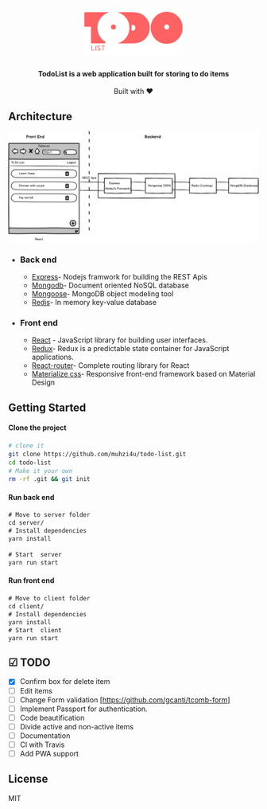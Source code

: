<h1 align="center">
  <br>
  <a href="http://www.amitmerchant.com/electron-markdownify"><img src="sketch/logo.png" alt="Markdownify" width="200"></a>

</h1>

<h4 align="center">TodoList is a web application built for storing to do items</h4>

<div align="center">
  Built with ❤︎  
</div>

## Architecture

<img src="sketch/architecture.png" alt="architecture" />

* ### Back end
  * [Express](https://expressjs.com/)- Nodejs framwork for building the REST Apis
  * [Mongodb](http://mongodb.com/)- Document oriented NoSQL database
  * [Mongoose](https://http://mongoosejs.com)- MongoDB object modeling tool
  * [Redis](https://redis.io/)- In memory key-value database
* ### Front end
  * [React](https://reactjs.org/) - JavaScript library for building user interfaces.
  * [Redux](https://redux.js.org/)- Redux is a predictable state container for JavaScript applications.
  * [React-router](https://github.com/ReactTraining/react-router)- Complete routing library for React
  * [Materialize css](http://materializecss.com/)- Responsive front-end framework based on Material Design

## Getting Started

#### Clone the project

```sh
# clone it
git clone https://github.com/muhzi4u/todo-list.git
cd todo-list
# Make it your own
rm -rf .git && git init
```

#### Run back end

```
# Move to server folder
cd server/
# Install dependencies
yarn install

# Start  server
yarn run start
```

#### Run front end

```
# Move to client folder
cd client/
# Install dependencies
yarn install
# Start  client
yarn run start
```

## ☑ TODO

* [x] Confirm box for delete item
* [ ] Edit items
* [ ] Change Form validation [https://github.com/gcanti/tcomb-form]
* [ ] Implement Passport for authentication.
* [ ] Code beautification
* [ ] Divide active and non-active items
* [ ] Documentation
* [ ] CI with Travis
* [ ] Add PWA support

## License

MIT
